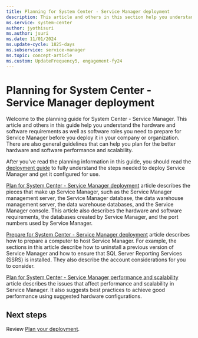 ```yaml
---
title: Planning for System Center - Service Manager deployment
description: This article and others in this section help you understand the hardware and software requirements as well as software roles you need to prepare for Service Manager before you deploy it in your company or organization.
ms.service: system-center
author: jyothisuri
ms.author: jsuri
ms.date: 11/01/2024
ms.update-cycle: 1825-days
ms.subservice: service-manager
ms.topic: concept-article
ms.custom: UpdateFrequency5, engagement-fy24
---
```


# Planning for System Center - Service Manager deployment



Welcome to the planning guide for System Center - Service Manager. This article and others in this guide help you understand the hardware and software requirements as well as software roles you need to prepare for Service Manager before you deploy it in your company or organization. There are also general guidelines that can help you plan for the better hardware and software performance and scalability.  

 After you've read the planning information in this guide, you should read the [deployment guide](deploy-sm.md) to fully understand the steps needed to deploy Service Manager and get it configured for use.  

[Plan for System Center - Service Manager deployment](plan-deployment.md) article describes the pieces that make up Service Manager, such as the Service Manager management server, the Service Manager database, the data warehouse management server, the data warehouse databases, and the Service Manager console. This article also describes the hardware and software requirements, the databases created by Service Manager, and the port numbers used by Service Manager.  

[Prepare for System Center - Service Manager deployment](prepare-deploy.md) article describes how to prepare a computer to host Service Manager. For example, the sections in this article describe how to uninstall a previous version of Service Manager and how to ensure that SQL&nbsp;Server Reporting Services \(SSRS\) is installed. They also describe the account considerations for you to consider.  

[Plan for System Center - Service Manager performance and scalability](plan-perf-scale.md) article describes the issues that affect performance and scalability in Service Manager. It also suggests best practices to achieve good performance using suggested hardware configurations.

## Next steps

Review [Plan your deployment](plan-deployment.md).
